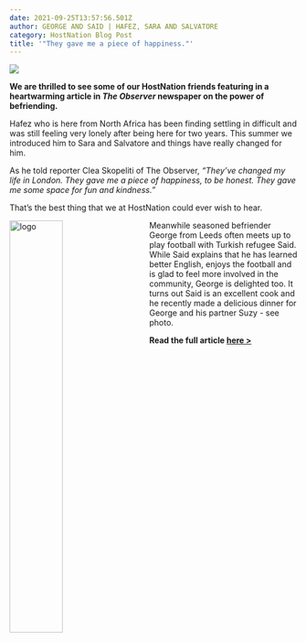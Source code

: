 ```yaml
---
date: 2021-09-25T13:57:56.501Z
author: GEORGE AND SAID | HAFEZ, SARA AND SALVATORE
category: HostNation Blog Post
title: '"They gave me a piece of happiness."'
---
```

![](/assets/observer-header.jpg)

**We are thrilled to see some of our HostNation friends featuring in a heartwarming article in *The Observer* newspaper on the power of befriending.** 

Hafez who is here from North Africa has been finding settling in difficult and was still feeling very lonely after being here for two years. This summer we introduced him to Sara and Salvatore and things have really changed for him. 

As he told reporter Clea Skopeliti of The Observer, *“They’ve changed my life in London. They gave me a piece of happiness, to be honest. They gave me some space for fun and kindness.”*

That’s the best thing that we at HostNation could ever wish to hear. 

<img src="/assets/george-et-al-dinner-aug-2021.jpeg" alt="logo" style="width:43%;padding-right:25px;" ALIGN="left" />
Meanwhile seasoned befriender George from Leeds often meets up to play football with Turkish refugee Said. While Said explains that he has learned better English, enjoys the football and is glad to feel more involved in the community, George is delighted too. It turns out Said is an excellent cook and he recently made a delicious dinner for George and his partner Suzy - see photo. 

**Read the full article [here >](https://www.theguardian.com/world/2021/sep/19/a-friend-in-need-volunteers-rush-to-help-refugees-feel-at-home-in-uk)**